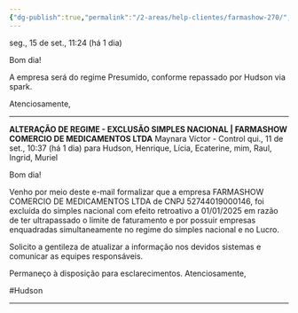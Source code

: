 ```yaml
---
{"dg-publish":true,"permalink":"/2-areas/help-clientes/farmashow-270/","dgPassFrontmatter":true,"created":"2025-09-12T16:59:27.674-03:00","updated":"2025-09-16T18:31:53.281-03:00"}
---
```



seg., 15 de set., 11:24 (há 1 dia)

Bom dia! 

A empresa será do regime Presumido, conforme repassado por Hudson via spark. 
 
Atenciosamente,

____
**ALTERAÇÃO DE REGIME - EXCLUSÃO SIMPLES NACIONAL | FARMASHOW COMERCIO DE MEDICAMENTOS LTDA**
Maynara Víctor - Control
qui., 11 de set., 10:37 (há 1 dia)
para Hudson, Henrique, Lícia, Ecaterine, mim, Raul, Ingrid, Muriel

Bom dia! 

Venho por meio deste e-mail formalizar que a empresa FARMASHOW COMERCIO DE MEDICAMENTOS LTDA de CNPJ 52744019000146, foi excluída do simples nacional com efeito retroativo a 01/01/2025 em razão de ter ultrapassado o limite de faturamento e por possuir empresas enquadradas simultaneamente no regime do simples nacional e no Lucro. 

Solicito a gentileza de atualizar a informação nos devidos sistemas e comunicar as equipes responsáveis.

Permaneço à disposição para esclarecimentos.
Atenciosamente,

#Hudson 

_____